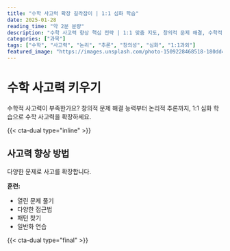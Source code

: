 ```yaml
---
title: "수학 사고력 확장 길라잡이 | 1:1 심화 학습"
date: 2025-01-28
reading_time: "약 2분 분량"
description: "수학 사고력 향상 핵심 전략 | 1:1 맞춤 지도, 창의적 문제 해결, 수학적 추론 [2025년]"
categories: ["과목"]
tags: ["수학", "사고력", "논리", "추론", "창의성", "심화", "1:1과외"]
featured_image: "https://images.unsplash.com/photo-1509228468518-180dd4864904?w=1200&h=630&fit=crop"
---
```


# 수학 사고력 키우기

수학적 사고력이 부족한가요? 창의적 문제 해결 능력부터 논리적 추론까지, 1:1 심화 학습으로 수학 사고력을 확장하세요.

{{< cta-dual type="inline" >}}

## 사고력 향상 방법

다양한 문제로 사고를 확장합니다.

**훈련:**
- 열린 문제 풀기
- 다양한 접근법
- 패턴 찾기
- 일반화 연습

{{< cta-dual type="final" >}}
